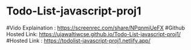 # Todo-List-javascript-proj1

#Vido Explaination : https://screenrec.com/share/NPqnmiUeFX
#Github Hosted Link: https://ujawaltiwcse.github.io/Todo-List-javascript-proj1/
#Hosted Link : https://todolist-javascript-proj1.netlify.app/

